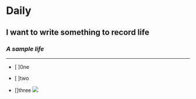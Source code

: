 # Daily 
## I want to write something to record life
### *A sample life*
****
- [ ]0ne
+ [ ]two
* []three
![](https://ws3.sinaimg.cn/large/006tKfTcly1g11ds7cqftj31c00u0u0z.jpg)
